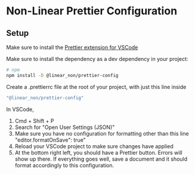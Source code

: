 # Non-Linear Prettier Configuration

## Setup

Make sure to install the [Prettier extension for VSCode](https://marketplace.visualstudio.com/items?itemName=esbenp.prettier-vscode)

Make sure to install the dependency as a dev dependency in your project:

```bash
# npm
npm install -D @linear_non/prettier-config
```

Create a .prettierrc file at the root of your project, with just this line inside

```bash
"@linear_non/prettier-config"
```

In VSCode,

1. Cmd + Shift + P
2. Search for "Open User Settings (JSON)"
3. Make sure you have no configuration for formatting other than this line "editor.formatOnSave": true"
4. Reload your VSCode project to make sure changes have applied
5. At the bottom right left, you should have a Prettier button. Errors will show up there. If everything goes well, save a document and it should format accordingly to this configuration.
